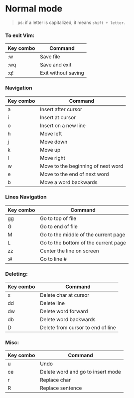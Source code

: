# Normal mode
> ps: if a letter is capitalized, it means `shift + letter`.

### To exit Vim:
| Key combo | Command |
| --- | --- |
| :w | Save file |
| :wq | Save and exit |
| :q! | Exit without saving |


### Navigation
| Key combo | Command |
| --- | --- |
| a | Insert after cursor |
| i | Insert at cursor |
| o | Insert on a new line |
| h | Move left |
| j | Move down |
| k | Move up |
| l | Move right |
| w | Move to the beginning of next word |
| e | Move to the end of next word |
| b | Move a word backwards |

### Lines Navigation
| Key combo | Command |
| --- | --- |
| gg | Go to top of file |
| G | Go to end of file |
| M | Go to the middle of the current page |
| L | Go to the bottom of the current page |
| zz | Center the line on screen |
| :# | Go to line # |

### Deleting:
| Key combo | Command |
| --- | --- |
| x | Delete char at cursor |
| dd | Delete line |
| dw | Delete word forward |
| db | Delete word backwards |
| D | Delete from cursor to end of line |
 
### Misc:
| Key combo | Command |
| --- | --- |
| u | Undo |
| ce | Delete word and go to insert mode |
| r | Replace char |
| R | Replace sentence |


